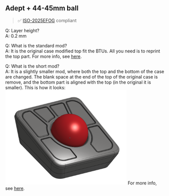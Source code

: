 ## Adept + 44-45mm ball

> ✅ [ISO-2025EFOG](https://github.com/efogdev/ISO-2025EFOG) compliant

Q: Layer height? \
A: 0.2 mm

Q: What is the standard mod? \
A: It is the original case modified top fit the BTUs. All you need is to reprint the top part. For more info, see [here](./standard/README.md).

Q: What is the short mod? \
A: It is a slightly smaller mod, where both the top and the bottom of the case are changed. The blank space at the end of the top of the original case is remove, and the bottom part is aligned with the top (in the original it is smaller).
This is how it looks: \
<img alt='45mm short' src='./short/images/adept-short-render.png' height="300px"/>
For more info, see [here](./short/README.md).
